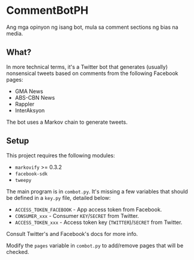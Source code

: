 # CommentBotPH

Ang mga opinyon ng isang bot, mula sa comment sections ng bias na media. 

## What?

In more technical terms, it's a Twitter bot that generates (usually) nonsensical tweets based on comments from the following Facebook pages:

* GMA News
* ABS-CBN News
* Rappler
* InterAksyon

The bot uses a Markov chain to generate tweets.

## Setup

This project requires the following modules:
* `markovify` >= 0.3.2
* `facebook-sdk`
* `tweepy`

The main program is in `combot.py`. It's missing a few variables that should be defined in a `key.py` file, detailed below:
* `ACCESS_TOKEN_FACEBOOK` - App access token from Facebook.
* `CONSUMER_xxx` - Consumer `KEY`/`SECRET` from Twitter.
* `ACCESS_TOKEN_xxx` - Access token key (`TWITTER`)/`SECRET` from Twitter.

Consult Twitter's and Facebook's docs for more info.

Modify the `pages` variable in `combot.py` to add/remove pages that will be checked.